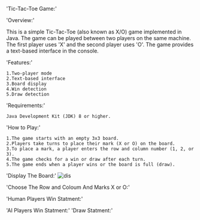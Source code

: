 'Tic-Tac-Toe Game:'

'Overview:'

This is a simple Tic-Tac-Toe (also known as X/O) game implemented in Java. The game can be played between two players on the same machine. The first player uses 'X' and the second player uses 'O'. The game provides a text-based interface in the console.

'Features:'

    1.Two-player mode 
    2.Text-based interface
    3.Board display
    4.Win detection
    5.Draw detection

'Requirements:'

    Java Development Kit (JDK) 8 or higher.

'How to Play:'

    1.The game starts with an empty 3x3 board.
    2.Players take turns to place their mark (X or O) on the board.
    3.To place a mark, a player enters the row and column number (1, 2, or 3).
    4.The game checks for a win or draw after each turn.
    5.The game ends when a player wins or the board is full (draw).
  
     
'Display The Board:'
![dis](https://github.com/Pandiyanjiii/X-O-game/assets/106813106/d6d1aaaa-f17f-4683-b060-c4929e179c0c)

                           

'Choose The  Row and Coloum And Marks X or O:'
                       


'Human Players Win Statment:'

'AI Players Win Statment:'
'Draw Statment:'
 


